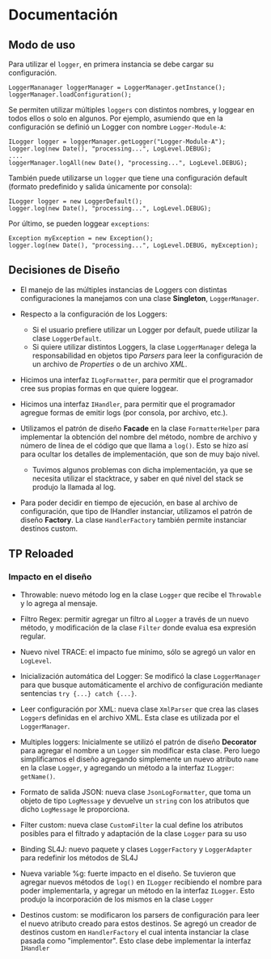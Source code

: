 # Documentación #

## Modo de uso ##

Para utilizar el `logger`, en primera instancia se debe cargar su configuración.

    LoggerMananager loggerManager = LoggerManager.getInstance();
    loggerManager.loadConfiguration();

Se permiten utilizar múltiples `loggers` con distintos nombres, y loggear en todos ellos o solo en algunos. Por ejemplo, asumiendo que en la configuración se definió un Logger con nombre `Logger-Module-A`:
   
    ILogger logger = loggerManager.getLogger("Logger-Module-A");
    logger.log(new Date(), "processing...", LogLevel.DEBUG);
	....
	loggerManager.logAll(new Date(), "processing...", LogLevel.DEBUG);

También puede utilizarse un `logger` que tiene una configuración default (formato predefinido y salida únicamente por consola):

	ILogger logger = new LoggerDefault();
	logger.log(new Date(), "processing...", LogLevel.DEBUG);

Por último, se pueden loggear `exceptions`:

	Exception myException = new Exception();
	logger.log(new Date(), "processing...", LogLevel.DEBUG, myException);

## Decisiones de Diseño ##

- El manejo de las múltiples instancias de Loggers con distintas configuraciones la manejamos con una clase **Singleton**, `LoggerManager`. 

- Respecto a la configuración de los Loggers:
	- Si el usuario prefiere utilizar un Logger por default, puede utilizar la clase `LoggerDefault`.
	- Si quiere utilizar distintos Loggers, la clase `LoggerManager` delega la responsabilidad en objetos tipo 
*Parsers* para leer la configuración de un archivo de *Properties* o de un archivo *XML*.

- Hicimos una interfaz `ILogFormatter`, para permitir que el programador cree sus propias formas en que quiere loggear.

- Hicimos una interfaz `IHandler`, para permitir que el programador agregue formas de emitir logs (por consola, por archivo, etc.).

- Utilizamos el patrón de diseño **Facade** en la clase `FormatterHelper` para implementar la obtención del nombre del método, nombre de archivo y número de línea de el código que que llama a `log()`. Esto se hizo así para ocultar los detalles de implementación, que son de muy bajo nivel. 
	- Tuvimos algunos problemas con dicha implementación, ya que se necesita utilizar el stacktrace, y saber en qué nivel del stack se produjo la llamada al log.

-  Para poder decidir en tiempo de ejecución, en base al archivo de configuración, que tipo de IHandler instanciar, utilizamos el patrón de diseño **Factory**. La clase `HandlerFactory` también permite instanciar destinos custom.


## TP Reloaded ##

### Impacto en el diseño ###

- Throwable: nuevo método log en la clase `Logger` que recibe el `Throwable` y lo agrega al mensaje.

- Filtro Regex: permitir agregar un filtro al `Logger` a través de un nuevo método, y modificación de la clase `Filter` donde evalua esa expresión regular.

- Nuevo nivel TRACE: el impacto fue mínimo, sólo se agregó un valor en `LogLevel`.

- Inicialización automática del Logger: Se modificó la clase `LoggerManager` para que busque automáticamente el archivo de configuración mediante sentencias `try {...} catch {...}`.

- Leer configuración por XML: nueva clase `XmlParser` que crea las clases `Logger`s definidas en el archivo XML. Esta clase es utilizada por el `LoggerManager`.

- Multiples loggers: Inicialmente se utilizó el patrón de diseño **Decorator** para agregar el nombre a un `Logger` sin modificar esta clase. Pero luego simplificamos el diseño agregando simplemente un nuevo atributo `name` en la clase `Logger`, y agregando un método a la interfaz `ILogger`: `getName()`.

- Formato de salida JSON: nueva clase `JsonLogFormatter`, que toma un objeto de tipo `LogMessage` y devuelve un `string` con los atributos que dicho `LogMessage` le proporciona.

- Filter custom: nueva clase `CustomFilter` la cual define los atributos posibles para el filtrado y adaptación de la clase `Logger` para su uso

- Binding SL4J: nuevo paquete y clases `LoggerFactory` y `LoggerAdapter` para redefinir los métodos de SL4J

- Nueva variable %g: fuerte impacto en el diseño. Se tuvieron que agregar nuevos métodos de `log()` en `ILogger` recibiendo el nombre para poder implementarla, y agregar un método en la interfaz `ILogger`. Esto produjo la incorporación de los mismos en la clase `Logger`

- Destinos custom: se modificaron los parsers de configuración para leer el nuevo atributo creado para estos destinos. Se agregó un creador de destinos custom en `HandlerFactory` el cual intenta instanciar la clase pasada como "implementor". Esto clase debe implementar la interfaz `IHandler`
